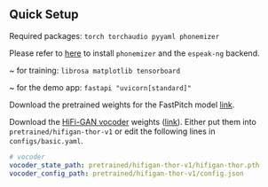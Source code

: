 ## Quick Setup
Required packages:
`torch torchaudio pyyaml phonemizer`

 Please refer to [here](https://bootphon.github.io/phonemizer/install.html) to install `phonemizer` and the `espeak-ng` backend.
 
~ for training: `librosa matplotlib tensorboard`

~ for the demo app: `fastapi "uvicorn[standard]"`

Download the pretrained weights for the FastPitch model [link](https://drive.google.com/u/1/uc?id=1AqgObECvPp2SrYtklmNWuaDLmY1CU95Y&export=download).

Download the [HiFi-GAN vocoder](https://github.com/jik876/hifi-gan) weights ([link](https://drive.google.com/u/0/uc?id=1HZJ2kRMysldjxr3MjAndyD-jA2mVucHT&export=download)). Either put them into `pretrained/hifigan-thor-v1` or edit the following lines in `configs/basic.yaml`.

```yaml
# vocoder
vocoder_state_path: pretrained/hifigan-thor-v1/hifigan-thor.pth
vocoder_config_path: pretrained/hifigan-thor-v1/config.json
```